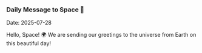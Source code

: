 ### Daily Message to Space 🌌
Date: 2025-07-28

Hello, Space! 🌍 We are sending our greetings to the universe from Earth on this beautiful day!

